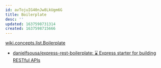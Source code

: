 ```yaml
---
id: avTojuIG40nJw8LkUgm6G
title: Boilerplate
desc: ''
updated: 1637598731314
created: 1637598715666
---
```


[wiki.concepts.list.Boilerplate](dentropydaemon-wiki/Wiki/Software/list/nodejs/boilerplate)

* [danielfsousa/express-rest-boilerplate: ⌛️ Express starter for building RESTful APIs](https://github.com/danielfsousa/express-rest-boilerplate)
